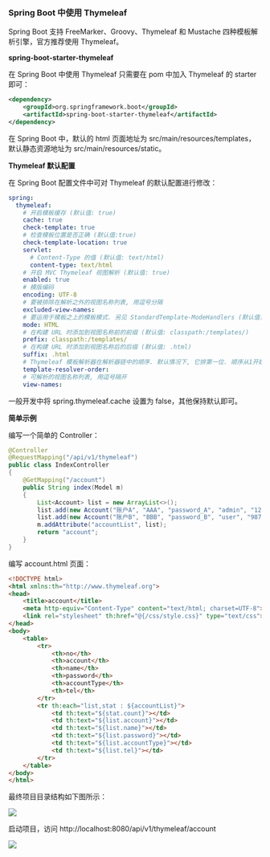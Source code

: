 ###  Spring Boot 中使用 Thymeleaf

Spring Boot 支持 FreeMarker、Groovy、Thymeleaf 和 Mustache 四种模板解析引擎，官方推荐使用 Thymeleaf。

**spring-boot-starter-thymeleaf**

在 Spring Boot 中使用 Thymeleaf 只需要在 pom 中加入 Thymeleaf 的 starter 即可：

```xml
<dependency>
    <groupId>org.springframework.boot</groupId>
    <artifactId>spring-boot-starter-thymeleaf</artifactId>
</dependency>
```

在 Spring Boot 中，默认的 html 页面地址为 src/main/resources/templates，默认静态资源地址为 src/main/resources/static。

**Thymeleaf 默认配置**

在 Spring Boot 配置文件中可对 Thymeleaf 的默认配置进行修改：

```yml
spring:
  thymeleaf:
    # 开启模板缓存 (默认值: true)
    cache: true
    check-template: true
    # 检查模板位置是否正确 (默认值:true)
    check-template-location: true
    servlet:
      # Content-Type 的值 (默认值: text/html)
      content-type: text/html
    # 开启 MVC Thymeleaf 视图解析 (默认值: true)
    enabled: true
    # 模版编码
    encoding: UTF-8
    # 要被排除在解析之外的视图名称列表, 用逗号分隔
    excluded-view-names:
    # 要运用于模板之上的模板模式. 另见 StandardTemplate-ModeHandlers (默认值: HTML)
    mode: HTML
    # 在构建 URL 时添加到视图名称前的前缀 (默认值: classpath:/templates/)
    prefix: classpath:/templates/
    # 在构建 URL 时添加到视图名称后的后缀 (默认值: .html)
    suffix: .html
    # Thymeleaf 模板解析器在解析器链中的顺序. 默认情况下, 它排第一位. 顺序从1开始, 只有在定义了额外的 TemplateResolver Bean 时才需要这个属性
    template-resolver-order:
    # 可解析的视图名称列表, 用逗号隔开
    view-names:
```

一般开发中将 spring.thymeleaf.cache 设置为 false，其他保持默认即可。

**简单示例**

编写一个简单的 Controller：

```java
@Controller
@RequestMapping("/api/v1/thymeleaf")
public class IndexController
{
    @GetMapping("/account")
    public String index(Model m)
    {
        List<Account> list = new ArrayList<>();
        list.add(new Account("账户A", "AAA", "password_A", "admin", "123456789"));
        list.add(new Account("账户B", "BBB", "password_B", "user", "987654321"));
        m.addAttribute("accountList", list);
        return "account";
    }
}
```

编写 account.html 页面：

```html
<!DOCTYPE html>
<html xmlns:th="http://www.thymeleaf.org">
<head>
    <title>account</title>
    <meta http-equiv="Content-Type" content="text/html; charset=UTF-8">
    <link rel="stylesheet" th:href="@{/css/style.css}" type="text/css">
</head>
<body>
    <table>
        <tr>
            <th>no</th>
            <th>account</th>
            <th>name</th>
            <th>password</th>
            <th>accountType</th>
            <th>tel</th>
        </tr>
        <tr th:each="list,stat : ${accountList}">
            <td th:text="${stat.count}"></td>
            <td th:text="${list.account}"></td>
            <td th:text="${list.name}"></td>
            <td th:text="${list.password}"></td>
            <td th:text="${list.accountType}"></td>
            <td th:text="${list.tel}"></td>
        </tr>
    </table>
</body>
</html>
```

最终项目目录结构如下图所示：

![](http://image.berlin4h.top/images/2020/08/14/20200814171628.png)

启动项目，访问 http://localhost:8080/api/v1/thymeleaf/account

![](http://image.berlin4h.top/images/2020/08/14/20200814171754.png)

